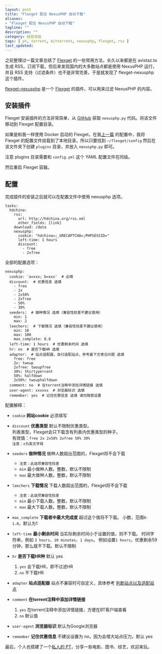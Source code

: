 ```yaml
---
layout: post
title: "Flexget 配合 NexusPHP 自动下载"
aliases: 
- "Flexget 配合 NexusPHP 自动下载"
tagline: ""
description: ""
category: 经验总结
tags: [ pt, torrent, bittorrent, nexusphp, flexget, rss ]
last_updated:
---
```


之前整理过一篇文章总结了 [Flexget](/post/2020/02/flexget.html) 的一些常用方法，长久以来都是在 avistaz.to 生成 RSS，订阅下载，但后来发现国内的大多数站点都是使用 NexusPHP 运行，并且 RSS 支持（过滤条件）也不是非常完善，于是就发现了 flexget-nexusphp 这个插件。

[flexget-nexusphp](https://github.com/Juszoe/flexget-nexusphp) 是一个 [Flexget](/post/2020/02/flexget.html) 的插件，可以用来过滤 NexusPHP 的内容。


## 安装插件
Flexget 安装插件的方法非常简单，从 [GitHub](https://github.com/Juszoe/flexget-nexusphp) 获取 `nexusphp.py` 代码。将该文件移动到 Flexget 配置目录。

如果是和我一样使用 Docker 启动的 Flexget，在我[上一篇](/post/2020/02/flexget.html) 的配置中，我将 Flexget 的配置文件挂载到了本地目录，所以只要找到 `~/flexget/config` 然后在该文件夹下创建 `plugins` 目录，并放入 `nexusphp.py` 即可。

注意 plugins 目录需要和 `config.yml` 这个 YAML 配置文件在同级。

然后重启 Flexget 容器。


## 配置
完成插件的安装之后就可以在配置文件中使用 nexusphp 选项。

```
tasks:
  hdchina:
    rss:
      url: http://hdchina.org/rss.xml
      other_fields: [link]
    download: /data
    nexusphp:
      cookie: "hdchina=;_GRECAPTCHA=;PHPSESSID="
      left-time: 1 hours
      discount:
        - free
        - 2xfree
```


全部的配置选项：

```
nexusphp:
  cookie: 'a=xxx; b=xxx'  # 必填
  discount:  # 优惠信息 选填
    - free
    - 2x
    - 2x50%
    - 2xfree
    - 50%
    - 30%
  seeders:  # 做种情况 选填（兼容性较差不建议使用）
    min: 1
    max: 2
  leechers:  # 下载情况 选填（兼容性较差不建议使用）
    min: 10
    max: 100
    max_complete: 0.8
  left-time: 1 hours  # 优惠剩余时间 选填
  hr: no  # 是否下载HR 选填
  adapter:  # 站点适配器，自行适配站点，参考最下方常见问题 选填
    free: free
    2x: twoup
    2xfree: twoupfree
    30%: thirtypercent
    50%: halfdown
    2x50%: twouphalfdown
  comment: no  # 在torrent注释中添加详情链接 选填
  user-agent: xxxxxx  # 浏览器标识 选填
  remember: yes  # 记住优惠信息 选填 请勿随意设置
```

配置解释：

- `cookie` **网站cookie** 必须填写
- `discount` **优惠类型** 默认不限制优惠类型。  
  列表类型，Flexget会只下载含有列表内优惠类型的种子。  
  有效值：`free 2x 2x50% 2xfree 50% 30%`  
  `注意：x为英文字母`
- `seeders` **做种情况** 做种人数超出范围的，Flexget将不会下载
  - `注意：此选项兼容性较差`
  - `min` 最小做种人数。整数，默认不限制
  - `max` 最大做种人数。整数，默认不限制
- `leechers` **下载情况** 下载人数超出范围的，Flexget将不会下载
  - `注意：此选项兼容性较差`
  - `min` 最小下载人数。整数，默认不限制
  - `max` 最大下载人数。整数，默认不限制
- `max_complete` **下载者中最大完成度** 超过这个值将不下载。 小数，范围`0-1.0`，默认为1
- `left-time` **最小剩余时间** 当实际剩余时间小于设置的值，则不下载。 时间字符串，例如 `3 hours`、`10 minutes`、`1 days`。 例如设置`1 hours`，优惠剩余59分钟，那么就不下载。默认不限制
- `hr` **是否下载HR种** 默认 yes  
  1. `yes` 会下载HR，即不过滤HR  
  2. `no` 不下载HR  
      
- `adapter` **站点适配器** 站点不兼容时可自定义，具体参考 [判断站点以及适配站点](https://github.com/Juszoe/flexget-nexusphp/blob/master/site.md)
- `comment` **在torrent注释中添加详情链接**  
  1. `yes` 在torrent注释中添加详情链接，方便在BT客户端查看  
  2. `no` 默认值  
      
- `user-agent` **浏览器标识** 默认为Google浏览器
- `remember` **记住优惠信息** 不建议设置为 no，因为会增大站点压力。默认 yes


最后，个人也搭建了一个[私人的 PT](https://pt.gtk.pw)，分享一些电影、图书、综艺，欢迎来玩。